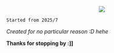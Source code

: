 <p align="center">
  <img src="https://i.postimg.cc/FsjSyw1P/logo.png">
</p>

`Started from 2025/7`

*Created for no particular reason :D hehe*

**Thanks for stopping by :]]**
